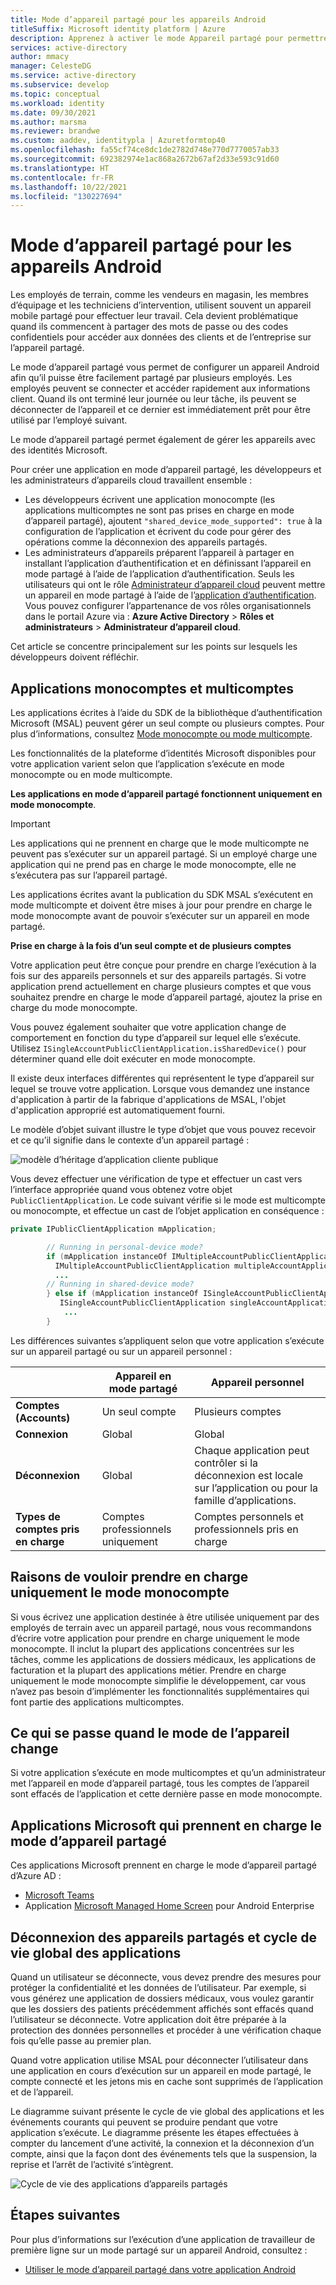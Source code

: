 ```yaml
---
title: Mode d’appareil partagé pour les appareils Android
titleSuffix: Microsoft identity platform | Azure
description: Apprenez à activer le mode Appareil partagé pour permettre aux employés de terrain de partager un appareil Android
services: active-directory
author: mmacy
manager: CelesteDG
ms.service: active-directory
ms.subservice: develop
ms.topic: conceptual
ms.workload: identity
ms.date: 09/30/2021
ms.author: marsma
ms.reviewer: brandwe
ms.custom: aaddev, identitypla | Azuretformtop40
ms.openlocfilehash: fa55cf74ce8dc1de2782d748e770d7770057ab33
ms.sourcegitcommit: 692382974e1ac868a2672b67af2d33e593c91d60
ms.translationtype: HT
ms.contentlocale: fr-FR
ms.lasthandoff: 10/22/2021
ms.locfileid: "130227694"
---
```

# <a name="shared-device-mode-for-android-devices"></a>Mode d’appareil partagé pour les appareils Android

Les employés de terrain, comme les vendeurs en magasin, les membres d’équipage et les techniciens d’intervention, utilisent souvent un appareil mobile partagé pour effectuer leur travail. Cela devient problématique quand ils commencent à partager des mots de passe ou des codes confidentiels pour accéder aux données des clients et de l’entreprise sur l’appareil partagé.

Le mode d’appareil partagé vous permet de configurer un appareil Android afin qu’il puisse être facilement partagé par plusieurs employés. Les employés peuvent se connecter et accéder rapidement aux informations client. Quand ils ont terminé leur journée ou leur tâche, ils peuvent se déconnecter de l’appareil et ce dernier est immédiatement prêt pour être utilisé par l’employé suivant.

Le mode d’appareil partagé permet également de gérer les appareils avec des identités Microsoft.

Pour créer une application en mode d’appareil partagé, les développeurs et les administrateurs d’appareils cloud travaillent ensemble :

- Les développeurs écrivent une application monocompte (les applications multicomptes ne sont pas prises en charge en mode d’appareil partagé), ajoutent `"shared_device_mode_supported": true` à la configuration de l’application et écrivent du code pour gérer des opérations comme la déconnexion des appareils partagés.
- Les administrateurs d’appareils préparent l’appareil à partager en installant l’application d’authentification et en définissant l’appareil en mode partagé à l’aide de l’application d’authentification. Seuls les utilisateurs qui ont le rôle [Administrateur d’appareil cloud](../roles/permissions-reference.md#cloud-device-administrator) peuvent mettre un appareil en mode partagé à l’aide de l’[application d’authentification](https://support.microsoft.com/account-billing/how-to-use-the-microsoft-authenticator-app-9783c865-0308-42fb-a519-8cf666fe0acc). Vous pouvez configurer l’appartenance de vos rôles organisationnels dans le portail Azure via : **Azure Active Directory** > **Rôles et administrateurs** > **Administrateur d’appareil cloud**.

Cet article se concentre principalement sur les points sur lesquels les développeurs doivent réfléchir.

## <a name="single-vs-multiple-account-applications"></a>Applications monocomptes et multicomptes

Les applications écrites à l’aide du SDK de la bibliothèque d’authentification Microsoft (MSAL) peuvent gérer un seul compte ou plusieurs comptes. Pour plus d’informations, consultez [Mode monocompte ou mode multicompte](single-multi-account.md).

Les fonctionnalités de la plateforme d’identités Microsoft disponibles pour votre application varient selon que l’application s’exécute en mode monocompte ou en mode multicompte.

**Les applications en mode d’appareil partagé fonctionnent uniquement en mode monocompte**.

> [!IMPORTANT]
> Les applications qui ne prennent en charge que le mode multicompte ne peuvent pas s’exécuter sur un appareil partagé. Si un employé charge une application qui ne prend pas en charge le mode monocompte, elle ne s’exécutera pas sur l’appareil partagé.
>
> Les applications écrites avant la publication du SDK MSAL s’exécutent en mode multicompte et doivent être mises à jour pour prendre en charge le mode monocompte avant de pouvoir s’exécuter sur un appareil en mode partagé.

**Prise en charge à la fois d’un seul compte et de plusieurs comptes**

Votre application peut être conçue pour prendre en charge l’exécution à la fois sur des appareils personnels et sur des appareils partagés. Si votre application prend actuellement en charge plusieurs comptes et que vous souhaitez prendre en charge le mode d’appareil partagé, ajoutez la prise en charge du mode monocompte.

Vous pouvez également souhaiter que votre application change de comportement en fonction du type d’appareil sur lequel elle s’exécute. Utilisez `ISingleAccountPublicClientApplication.isSharedDevice()` pour déterminer quand elle doit exécuter en mode monocompte.

Il existe deux interfaces différentes qui représentent le type d’appareil sur lequel se trouve votre application. Lorsque vous demandez une instance d'application à partir de la fabrique d'applications de MSAL, l'objet d'application approprié est automatiquement fourni.

Le modèle d’objet suivant illustre le type d’objet que vous pouvez recevoir et ce qu’il signifie dans le contexte d’un appareil partagé :

![modèle d’héritage d’application cliente publique](media/v2-shared-device-mode/ipublic-client-app-inheritance.png)

Vous devez effectuer une vérification de type et effectuer un cast vers l’interface appropriée quand vous obtenez votre objet `PublicClientApplication`. Le code suivant vérifie si le mode est multicompte ou monocompte, et effectue un cast de l’objet application en conséquence :

```java
private IPublicClientApplication mApplication;

        // Running in personal-device mode?
        if (mApplication instanceOf IMultipleAccountPublicClientApplication) {
          IMultipleAccountPublicClientApplication multipleAccountApplication = (IMultipleAccountPublicClientApplication) mApplication;
          ...
        // Running in shared-device mode?
        } else if (mApplication instanceOf ISingleAccountPublicClientApplication) {
           ISingleAccountPublicClientApplication singleAccountApplication = (ISingleAccountPublicClientApplication) mApplication;
            ...
        }
```

Les différences suivantes s’appliquent selon que votre application s’exécute sur un appareil partagé ou sur un appareil personnel :

|                             | Appareil en mode partagé | Appareil personnel                                                                                     |
| --------------------------- | ------------------ | --------------------------------------------------------------------------------------------------- |
| **Comptes (Accounts)**                | Un seul compte     | Plusieurs comptes                                                                                   |
| **Connexion**                 | Global             | Global                                                                                              |
| **Déconnexion**                | Global             | Chaque application peut contrôler si la déconnexion est locale sur l’application ou pour la famille d’applications. |
| **Types de comptes pris en charge** | Comptes professionnels uniquement | Comptes personnels et professionnels pris en charge                                                                |

## <a name="why-you-may-want-to-only-support-single-account-mode"></a>Raisons de vouloir prendre en charge uniquement le mode monocompte

Si vous écrivez une application destinée à être utilisée uniquement par des employés de terrain avec un appareil partagé, nous vous recommandons d’écrire votre application pour prendre en charge uniquement le mode monocompte. Il inclut la plupart des applications concentrées sur les tâches, comme les applications de dossiers médicaux, les applications de facturation et la plupart des applications métier. Prendre en charge uniquement le mode monocompte simplifie le développement, car vous n’avez pas besoin d’implémenter les fonctionnalités supplémentaires qui font partie des applications multicomptes.

## <a name="what-happens-when-the-device-mode-changes"></a>Ce qui se passe quand le mode de l’appareil change

Si votre application s’exécute en mode multicomptes et qu’un administrateur met l’appareil en mode d’appareil partagé, tous les comptes de l’appareil sont effacés de l’application et cette dernière passe en mode monocompte.

## <a name="microsoft-applications-that-support-shared-device-mode"></a>Applications Microsoft qui prennent en charge le mode d’appareil partagé

Ces applications Microsoft prennent en charge le mode d’appareil partagé d’Azure AD :

* [Microsoft Teams](/microsoftteams/platform/)
* Application [Microsoft Managed Home Screen](/mem/intune/apps/app-configuration-managed-home-screen-app) pour Android Enterprise
## <a name="shared-device-sign-out-and-the-overall-app-lifecycle"></a>Déconnexion des appareils partagés et cycle de vie global des applications

Quand un utilisateur se déconnecte, vous devez prendre des mesures pour protéger la confidentialité et les données de l’utilisateur. Par exemple, si vous générez une application de dossiers médicaux, vous voulez garantir que les dossiers des patients précédemment affichés sont effacés quand l’utilisateur se déconnecte. Votre application doit être préparée à la protection des données personnelles et procéder à une vérification chaque fois qu’elle passe au premier plan.

Quand votre application utilise MSAL pour déconnecter l’utilisateur dans une application en cours d’exécution sur un appareil en mode partagé, le compte connecté et les jetons mis en cache sont supprimés de l’application et de l’appareil.

Le diagramme suivant présente le cycle de vie global des applications et les événements courants qui peuvent se produire pendant que votre application s’exécute. Le diagramme présente les étapes effectuées à compter du lancement d’une activité, la connexion et la déconnexion d’un compte, ainsi que la façon dont des événements tels que la suspension, la reprise et l’arrêt de l’activité s’intègrent.

![Cycle de vie des applications d’appareils partagés](media/v2-shared-device-mode/lifecycle.png)

## <a name="next-steps"></a>Étapes suivantes

Pour plus d’informations sur l’exécution d’une application de travailleur de première ligne sur un mode partagé sur un appareil Android, consultez :

- [Utiliser le mode d’appareil partagé dans votre application Android](tutorial-v2-shared-device-mode.md)
